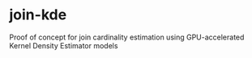 # join-kde
Proof of concept for join cardinality estimation using GPU-accelerated Kernel Density Estimator models
